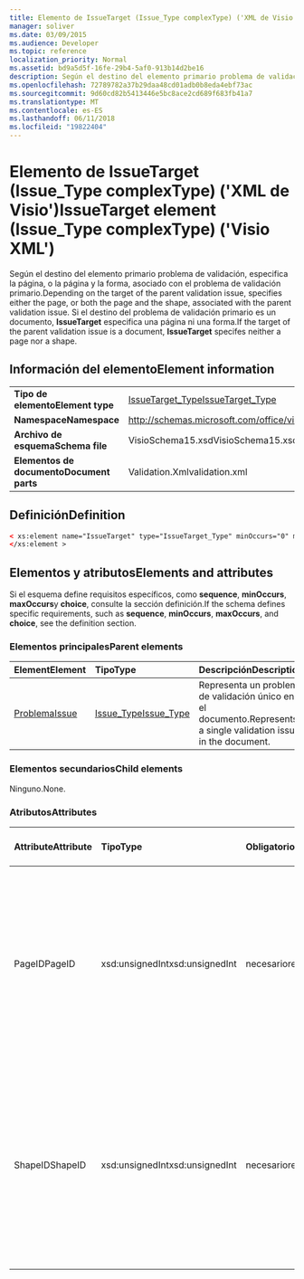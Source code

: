 ```yaml
---
title: Elemento de IssueTarget (Issue_Type complexType) ('XML de Visio')
manager: soliver
ms.date: 03/09/2015
ms.audience: Developer
ms.topic: reference
localization_priority: Normal
ms.assetid: bd9a5d5f-16fe-29b4-5af0-913b14d2be16
description: Según el destino del elemento primario problema de validación, especifica la página, o la página y la forma, asociado con el problema de validación primario. Si el destino del problema de validación primario es un documento, IssueTarget especifica una página ni una forma.
ms.openlocfilehash: 72789782a37b29daa48cd01adb0b8eda4ebf73ac
ms.sourcegitcommit: 9d60cd82b5413446e5bc8ace2cd689f683fb41a7
ms.translationtype: MT
ms.contentlocale: es-ES
ms.lasthandoff: 06/11/2018
ms.locfileid: "19822404"
---
```

# <a name="issuetarget-element-issuetype-complextype-visio-xml"></a><span data-ttu-id="65a34-104">Elemento de IssueTarget (Issue_Type complexType) ('XML de Visio')</span><span class="sxs-lookup"><span data-stu-id="65a34-104">IssueTarget element (Issue_Type complexType) ('Visio XML')</span></span>

<span data-ttu-id="65a34-105">Según el destino del elemento primario problema de validación, especifica la página, o la página y la forma, asociado con el problema de validación primario.</span><span class="sxs-lookup"><span data-stu-id="65a34-105">Depending on the target of the parent validation issue, specifies either the page, or both the page and the shape, associated with the parent validation issue.</span></span> <span data-ttu-id="65a34-106">Si el destino del problema de validación primario es un documento, **IssueTarget** especifica una página ni una forma.</span><span class="sxs-lookup"><span data-stu-id="65a34-106">If the target of the parent validation issue is a document, **IssueTarget** specifes neither a page nor a shape.</span></span> 
  
## <a name="element-information"></a><span data-ttu-id="65a34-107">Información del elemento</span><span class="sxs-lookup"><span data-stu-id="65a34-107">Element information</span></span>

|||
|:-----|:-----|
|<span data-ttu-id="65a34-108">**Tipo de elemento**</span><span class="sxs-lookup"><span data-stu-id="65a34-108">**Element type**</span></span> <br/> |[<span data-ttu-id="65a34-109">IssueTarget_Type</span><span class="sxs-lookup"><span data-stu-id="65a34-109">IssueTarget_Type</span></span>](issuetarget_type-complextypevisio-xml.md) <br/> |
|<span data-ttu-id="65a34-110">**Namespace**</span><span class="sxs-lookup"><span data-stu-id="65a34-110">**Namespace**</span></span> <br/> |http://schemas.microsoft.com/office/visio/2012/main  <br/> |
|<span data-ttu-id="65a34-111">**Archivo de esquema**</span><span class="sxs-lookup"><span data-stu-id="65a34-111">**Schema file**</span></span> <br/> |<span data-ttu-id="65a34-112">VisioSchema15.xsd</span><span class="sxs-lookup"><span data-stu-id="65a34-112">VisioSchema15.xsd</span></span>  <br/> |
|<span data-ttu-id="65a34-113">**Elementos de documento**</span><span class="sxs-lookup"><span data-stu-id="65a34-113">**Document parts**</span></span> <br/> |<span data-ttu-id="65a34-114">Validation.Xml</span><span class="sxs-lookup"><span data-stu-id="65a34-114">validation.xml</span></span>  <br/> |
   
## <a name="definition"></a><span data-ttu-id="65a34-115">Definición</span><span class="sxs-lookup"><span data-stu-id="65a34-115">Definition</span></span>

```XML
< xs:element name="IssueTarget" type="IssueTarget_Type" minOccurs="0" maxOccurs="1" >
</xs:element >
```

## <a name="elements-and-attributes"></a><span data-ttu-id="65a34-116">Elementos y atributos</span><span class="sxs-lookup"><span data-stu-id="65a34-116">Elements and attributes</span></span>

<span data-ttu-id="65a34-117">Si el esquema define requisitos específicos, como **sequence**, **minOccurs**, **maxOccurs**y **choice**, consulte la sección definición.</span><span class="sxs-lookup"><span data-stu-id="65a34-117">If the schema defines specific requirements, such as **sequence**, **minOccurs**, **maxOccurs**, and **choice**, see the definition section.</span></span> 
  
### <a name="parent-elements"></a><span data-ttu-id="65a34-118">Elementos principales</span><span class="sxs-lookup"><span data-stu-id="65a34-118">Parent elements</span></span>

|<span data-ttu-id="65a34-119">**Element**</span><span class="sxs-lookup"><span data-stu-id="65a34-119">**Element**</span></span>|<span data-ttu-id="65a34-120">**Tipo**</span><span class="sxs-lookup"><span data-stu-id="65a34-120">**Type**</span></span>|<span data-ttu-id="65a34-121">**Descripción**</span><span class="sxs-lookup"><span data-stu-id="65a34-121">**Description**</span></span>|
|:-----|:-----|:-----|
|[<span data-ttu-id="65a34-122">Problema</span><span class="sxs-lookup"><span data-stu-id="65a34-122">Issue</span></span>](issue-element-issues_type-complextypevisio-xml.md) <br/> |[<span data-ttu-id="65a34-123">Issue_Type</span><span class="sxs-lookup"><span data-stu-id="65a34-123">Issue_Type</span></span>](issue_type-complextypevisio-xml.md) <br/> |<span data-ttu-id="65a34-124">Representa un problema de validación único en el documento.</span><span class="sxs-lookup"><span data-stu-id="65a34-124">Represents a single validation issue in the document.</span></span>  <br/> |
   
### <a name="child-elements"></a><span data-ttu-id="65a34-125">Elementos secundarios</span><span class="sxs-lookup"><span data-stu-id="65a34-125">Child elements</span></span>

<span data-ttu-id="65a34-126">Ninguno.</span><span class="sxs-lookup"><span data-stu-id="65a34-126">None.</span></span>
  
### <a name="attributes"></a><span data-ttu-id="65a34-127">Atributos</span><span class="sxs-lookup"><span data-stu-id="65a34-127">Attributes</span></span>

|<span data-ttu-id="65a34-128">**Attribute**</span><span class="sxs-lookup"><span data-stu-id="65a34-128">**Attribute**</span></span>|<span data-ttu-id="65a34-129">**Tipo**</span><span class="sxs-lookup"><span data-stu-id="65a34-129">**Type**</span></span>|<span data-ttu-id="65a34-130">**Obligatorio**</span><span class="sxs-lookup"><span data-stu-id="65a34-130">**Required**</span></span>|<span data-ttu-id="65a34-131">**Descripción**</span><span class="sxs-lookup"><span data-stu-id="65a34-131">**Description**</span></span>|<span data-ttu-id="65a34-132">**Valores posibles**</span><span class="sxs-lookup"><span data-stu-id="65a34-132">**Possible values**</span></span>|
|:-----|:-----|:-----|:-----|:-----|
|<span data-ttu-id="65a34-133">PageID</span><span class="sxs-lookup"><span data-stu-id="65a34-133">PageID</span></span>  <br/> |<span data-ttu-id="65a34-134">xsd:unsignedInt</span><span class="sxs-lookup"><span data-stu-id="65a34-134">xsd:unsignedInt</span></span>  <br/> |<span data-ttu-id="65a34-135">necesario</span><span class="sxs-lookup"><span data-stu-id="65a34-135">required</span></span>  <br/> |<span data-ttu-id="65a34-136">Especifica el identificador único de la página que está asociada con el problema de validación primario.</span><span class="sxs-lookup"><span data-stu-id="65a34-136">Specifies the unique identifier of the page that is associated with the parent validation issue.</span></span> <span data-ttu-id="65a34-137">Si el destino es el documento, el valor de PageID puede ser 0xFFFFFFFF.</span><span class="sxs-lookup"><span data-stu-id="65a34-137">If the target is the document, the PageID value can be 0xFFFFFFFF.</span></span>  <br/> |<span data-ttu-id="65a34-138">Valores del tipo xsd:unsignedInt.</span><span class="sxs-lookup"><span data-stu-id="65a34-138">Values of the xsd:unsignedInt type.</span></span>  <br/> |
|<span data-ttu-id="65a34-139">ShapeID</span><span class="sxs-lookup"><span data-stu-id="65a34-139">ShapeID</span></span>  <br/> |<span data-ttu-id="65a34-140">xsd:unsignedInt</span><span class="sxs-lookup"><span data-stu-id="65a34-140">xsd:unsignedInt</span></span>  <br/> |<span data-ttu-id="65a34-141">necesario</span><span class="sxs-lookup"><span data-stu-id="65a34-141">required</span></span>  <br/> |<span data-ttu-id="65a34-142">Especifica el identificador único de la forma que está asociada con el problema de validación primario.</span><span class="sxs-lookup"><span data-stu-id="65a34-142">Specifies the unique identifier of the shape that is associated with the parent validation issue.</span></span> <span data-ttu-id="65a34-143">Si el destino es una página o el documento, el valor de ShapeID puede ser 0xFFFFFFFF.</span><span class="sxs-lookup"><span data-stu-id="65a34-143">If the target is the document or a page, the ShapeID value can be 0xFFFFFFFF.</span></span>  <br/> |<span data-ttu-id="65a34-144">Valores del tipo xsd:unsignedInt.</span><span class="sxs-lookup"><span data-stu-id="65a34-144">Values of the xsd:unsignedInt type.</span></span>  <br/> |
   

